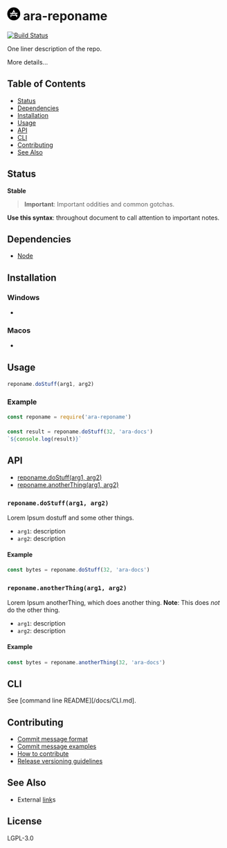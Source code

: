 <img src="https://github.com/arablocks/ara-module-template/blob/master/ara.png" width="30" height="30" /> ara-reponame
========

[![Build Status](https://travis-ci.com/AraBlocks/ara-module-template.svg?token=6WjTyCg41y8MBmCzro5x&branch=master)](https://travis-ci.com/AraBlocks/ara-module-template)

One liner description of the repo.

More details...

## Table of Contents
* [Status](#status)
* [Dependencies](#dependencies)
* [Installation](#installation)
* [Usage](#usage)
* [API](#api)
* [CLI](#cli)
* [Contributing](#contributing)
* [See Also](#see-also)

## Status
**Stable**

> **Important**: Important oddities and common gotchas.

**Use this syntax**: throughout document to call attention to important notes.

## Dependencies
- [Node](https://nodejs.org/en/download/)

## Installation
### Windows
-

### Macos
-

## Usage
```js
reponame.doStuff(arg1, arg2)
```

### Example
```js
const reponame = require('ara-reponame')

const result = reponame.doStuff(32, 'ara-docs')
`${console.log(result)}`
```

## API
* [reponame.doStuff(arg1, arg2)](#doStuff)
* [reponame.anotherThing(arg1, arg2)](#anotherThing)

<a name="doStuff"></a>
### `reponame.doStuff(arg1, arg2)`
Lorem Ipsum dostuff and some other things.

- `arg1`: description
- `arg2`: description

#### Example
```js
const bytes = reponame.doStuff(32, 'ara-docs')
```

<a name="anotherThing"></a>
### `reponame.anotherThing(arg1, arg2)`
Lorem Ipsum anotherThing, which does another thing.
**Note**: This does _not_ do the other thing.

- `arg1`: description
- `arg2`: description

#### Example
```js
const bytes = reponame.anotherThing(32, 'ara-docs')
```

## CLI
See [command line README][/docs/CLI.md].

## Contributing
- [Commit message format](/.github/COMMIT_FORMAT.md)
- [Commit message examples](/.github/COMMIT_FORMAT_EXAMPLES.md)
- [How to contribute](/.github/CONTRIBUTING.md)
- [Release versioning guidelines](https://semver.org/)

## See Also
- External [link](https://goo.gl/67cqTC)s

## License
LGPL-3.0
